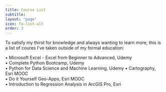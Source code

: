 ```yaml
---
title: Course List
subtitle: 
layout: "page"
icon: fa-list-alt
order: 3
---
```


To satisfy my thirst for knowledge and always wanting to learn more, this is a list of coures I've taken outside of my formal education:

• Microsoft Excel - Excel from Beginner to Advanced, Udemy                                                                   
• Complete Python Bootcamp, Udemy                                                                                             
• Python for Data Science and Machine Learning, Udemy
• Cartography, Esri MOOC                                                                  
• Do it Yourself Geo-Apps, Esri MOOC                                                                                             
• Introduction to Regression Analysis in ArcGIS Pro, Esri

